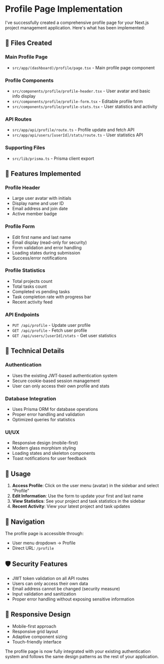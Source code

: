 # Profile Page Implementation

I've successfully created a comprehensive profile page for your Next.js project management application. Here's what has been implemented:

## 📁 Files Created

### Main Profile Page

- `src/app/(dashboard)/profile/page.tsx` - Main profile page component

### Profile Components

- `src/components/profile/profile-header.tsx` - User avatar and basic info display
- `src/components/profile/profile-form.tsx` - Editable profile form
- `src/components/profile/profile-stats.tsx` - User statistics and activity

### API Routes

- `src/app/api/profile/route.ts` - Profile update and fetch API
- `src/app/api/users/[userId]/stats/route.ts` - User statistics API

### Supporting Files

- `src/lib/prisma.ts` - Prisma client export

## 🚀 Features Implemented

### Profile Header

- Large user avatar with initials
- Display name and user ID
- Email address and join date
- Active member badge

### Profile Form

- Edit first name and last name
- Email display (read-only for security)
- Form validation and error handling
- Loading states during submission
- Success/error notifications

### Profile Statistics

- Total projects count
- Total tasks count
- Completed vs pending tasks
- Task completion rate with progress bar
- Recent activity feed

### API Endpoints

- `PUT /api/profile` - Update user profile
- `GET /api/profile` - Fetch user profile
- `GET /api/users/[userId]/stats` - Get user statistics

## 🔧 Technical Details

### Authentication

- Uses the existing JWT-based authentication system
- Secure cookie-based session management
- User can only access their own profile and stats

### Database Integration

- Uses Prisma ORM for database operations
- Proper error handling and validation
- Optimized queries for statistics

### UI/UX

- Responsive design (mobile-first)
- Modern glass morphism styling
- Loading states and skeleton components
- Toast notifications for user feedback

## 🎯 Usage

1. **Access Profile**: Click on the user menu (avatar) in the sidebar and select "Profile"
2. **Edit Information**: Use the form to update your first and last name
3. **View Statistics**: See your project and task statistics in the sidebar
4. **Recent Activity**: View your latest project and task updates

## 🔗 Navigation

The profile page is accessible through:

- User menu dropdown → Profile
- Direct URL: `/profile`

## 🛡️ Security Features

- JWT token validation on all API routes
- Users can only access their own data
- Email address cannot be changed (security measure)
- Input validation and sanitization
- Proper error handling without exposing sensitive information

## 📱 Responsive Design

- Mobile-first approach
- Responsive grid layout
- Adaptive component sizing
- Touch-friendly interface

The profile page is now fully integrated with your existing authentication system and follows the same design patterns as the rest of your application.
